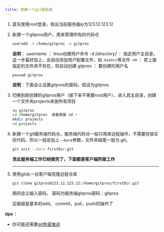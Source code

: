 ```yaml
---
title: 搭建一个git服务器
---
```

1. 首先使用root登录，假设当前服务器ip为123.12.123.12
2. 新建一个gitpros用户，用来管理所有的代码仓
	```bash
	useradd -d /home/gitpros -m gitpros
	```
	**说明**：
	*username* ： linux创建用户命令
	 *-d [directory]* ： 指定用户主目录，这一步最好加上，会自动添加用户配置文件，如`.bashrc`等文件
	 *-m* ： 若上面指定的文件夹不存在，则自动创建
	 *gitpros* ： 要创建的用户名

	```
	passwd gitpros
	```
	**说明**：下面会让设置gitpros的密码，假设为gitpros

3. 切换到刚创建的gitpros用户（接下来不需要root用户），进入其主目录，创建一个文件夹projects来放所有项目
	```bash
	su gitpros
	cd /home/gitpros  或者直接 cd ~
	mkdir projects
	cd projects
	```
4. 新建一个git服务端代码仓，服务端代码仓一般只用来远程操作，不需要存放实际代码，所以一般会加上`--bare`参数，文件夹结尾一般为.git。
	```bash
	git init --bare firstDir.git
	```
	**至此服务端工作已经做完了，下面都是客户端所做工作**
	***
	
5. 使用git从一台客户端克隆远程仓库
	```bash
	git clone gitpros@123.12.123.12:/home/gitpros/firstDir.git
	```
	期间会让输入密码， 密码为服务端gitpros密码：gitpros
	
	后面就是基本的add， commit，pull，push的操作了

***tips：***
- 你可能还需要[git免密推送](https://blog.csdn.net/qq_34111969/article/details/107843003)

